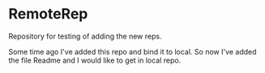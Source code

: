 # RemoteRep
Repository for testing of adding the new reps.

Some time ago I've added this repo and bind it to local.
So now I've added the file Readme and I would like to get in 
local repo.
